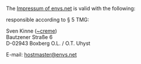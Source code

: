 The [Impressum of envs.net](https://envs.net/impressum) is valid with the following:

responsible according to § 5 TMG:

Sven Kinne ([~creme](https://envs.net/~creme/))<br />
Bautzener Straße 6<br />
D-02943 Boxberg O.L. / O.T. Uhyst

E-mail: [hostmaster@envs.net](mailto:hostmaster@envs.net)
